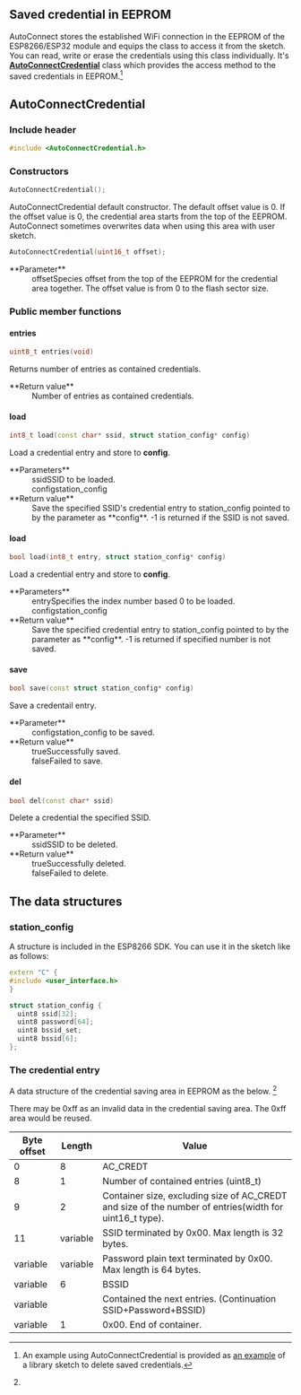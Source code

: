 ## Saved credential in EEPROM

AutoConnect stores the established WiFi connection in the EEPROM of the ESP8266/ESP32 module and equips the class to access it from the sketch. You can read, write or erase the credentials using this class individually. It's [**AutoConnectCredential**](#autoconnectcredential) class which provides the access method to the saved credentials in EEPROM.[^1]

[^1]:An example using AutoConnectCredential is provided as [an example](https://github.com/Hieromon/AutoConnect/blob/master/examples/Credential/Credential.ino) of a library sketch to delete saved credentials.

## AutoConnectCredential

### <i class="fa fa-code"></i> Include header

```cpp
#include <AutoConnectCredential.h>
```

### <i class="fa fa-code"></i> Constructors

```cpp
AutoConnectCredential();
```

AutoConnectCredential default constructor. The default offset value is 0. If the offset value is 0, the credential area starts from the top of the EEPROM. AutoConnect sometimes overwrites data when using this area with user sketch.

```cpp
AutoConnectCredential(uint16_t offset);
```
<dl class="apidl">
    <dt>**Parameter**</dt>
    <dd><span class="apidef">offset</span><span class="apidesc">Species offset from the top of the EEPROM for the credential area together. The offset value is from 0 to the flash sector size.</span></dd>
</dl>

### <i class="fa fa-code"></i> Public member functions

#### <i class="fa fa-caret-right"></i> entries

```cpp
uint8_t entries(void)
```

Returns number of entries as contained credentials.
<dl class="apidl">
    <dt>**Return value**</dt>
    <dd>Number of entries as contained credentials.</dd>
</dl>

#### <i class="fa fa-caret-right"></i> load

```cpp
int8_t load(const char* ssid, struct station_config* config)
```

Load a credential entry and store to **config**.
<dl class="apidl">
    <dt>**Parameters**</dt>
    <dd><span class="apidef">ssid</span><span class="apidesc">SSID to be loaded.</span></dd>
    <dd><span class="apidef">config</span><span class="apidesc">station_config</span></dd>
    <dt>**Return value**</dt>
    <dd>Save the specified SSID's credential entry to station_config pointed to by the parameter as **config**. -1 is returned if the SSID is not saved. </dd>
</dl>

#### <i class="fa fa-caret-right"></i> load

```cpp
bool load(int8_t entry, struct station_config* config)
```

Load a credential entry and store to **config**.
<dl class="apidl">
    <dt>**Parameters**</dt>
    <dd><span class="apidef">entry</span><span class="apidesc">Specifies the index number based 0 to be loaded.</span></dd>
    <dd><span class="apidef">config</span><span class="apidesc">station_config</span></dd>
    <dt>**Return value**</dt>
    <dd>Save the specified credential entry to station_config pointed to by the parameter as **config**. -1 is returned if specified number is not saved. </dd>
</dl>

#### <i class="fa fa-caret-right"></i> save

```cpp
bool save(const struct station_config* config)
```

Save a credentail entry.
<dl class="apidl">
    <dt>**Parameter**</dt>
    <dd><span class="apidef">config</span><span class="apidesc">station_config to be saved.</span></dd>
    <dt>**Return value**</dt>
    <dd><span class="apidef">true</span><span class="apidesc">Successfully saved.</span></dd>
    <dd><span class="apidef">false</span><span class="apidesc">Failed to save.</span></dd>
</dl>

#### <i class="fa fa-caret-right"></i> del

```cpp
bool del(const char* ssid)
```

Delete a credential the specified SSID.
<dl class="apidl">
    <dt>**Parameter**</dt>
    <dd><span class="apidef">ssid</span><span class="apidesc">SSID to be deleted.</span></dd>
    <dt>**Return value**</dt>
    <dd><span class="apidef">true</span><span class="apidesc">Successfully deleted.</span></dd>
    <dd><span class="apidef">false</span><span class="apidesc">Failed to delete.</span></dd>
</dl>

## The data structures

### <i class="fa fa-code"></i>  station_config

A structure is included in the ESP8266 SDK. You can use it in the sketch like as follows:

```cpp
extern "C" {
#include <user_interface.h>
}
```

```cpp
struct station_config {
  uint8 ssid[32];
  uint8 password[64];
  uint8 bssid_set;
  uint8 bssid[6];
};
```

### <i class="fa fa-code"></i>  The credential entry

A data structure of the credential saving area in EEPROM as the below. [^2]

[^2]:
There may be 0xff as an invalid data in the credential saving area. The 0xff area would be reused.

| Byte offset | Length   | Value                                                               |
|-------------|----------|---------------------------------------------------------------------|
| 0           | 8        | AC_CREDT                                                            |
| 8           | 1        | Number of contained entries (uint8_t)                               |
| 9           | 2        | Container size, excluding size of AC_CREDT and size of the number of entries(width for uint16_t type). |
| 11          | variable | SSID terminated by 0x00. Max length is 32 bytes.                    |
| variable    | variable | Password plain text terminated by 0x00. Max length is 64 bytes.     |
| variable    | 6        | BSSID                                                               |
| variable    |          | Contained the next entries. (Continuation SSID+Password+BSSID)      |
| variable    | 1        | 0x00. End of container.                                             |
